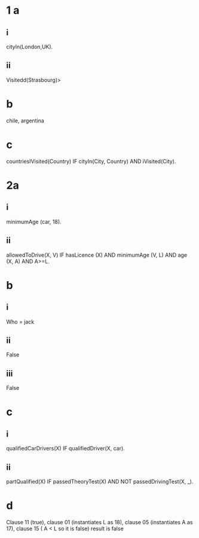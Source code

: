 # 1 a
## i
cityIn(London,UK).
## ii 
Visitedd(Strasbourg)>
# b
chile, argentina
# c
countriesIVisited(Country) IF cityIn(City, Country) AND iVisited(City).

# 2a
## i 
minimumAge (car, 18).
## ii
allowedToDrive(X, V) IF hasLicence (X) AND minimumAge (V, L) AND age (X, A) AND A>=L.
# b
## i
Who = jack
## ii
False
## iii
False
# c
## i
qualifiedCarDrivers(X) IF qualifiedDriver(X, car).
## ii
partQualified(X) IF passedTheoryTest(X) AND NOT passedDrivingTest(X, _).
# d
Clause 11 (true), clause 01 (instantiates L as 18), clause 05 (instantiates A
as 17), clause 15 ( A < L so it is false) result is false


